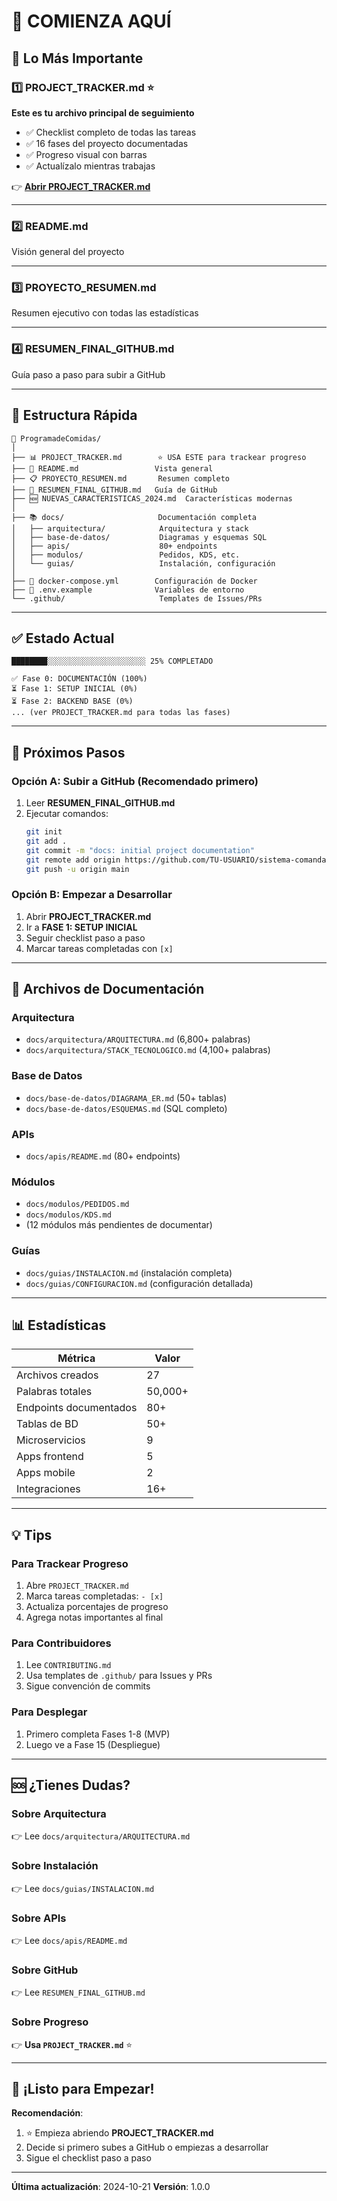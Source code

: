 # 🚀 COMIENZA AQUÍ

## 📌 Lo Más Importante

### 1️⃣ **PROJECT_TRACKER.md** ⭐
**Este es tu archivo principal de seguimiento**

- ✅ Checklist completo de todas las tareas
- ✅ 16 fases del proyecto documentadas
- ✅ Progreso visual con barras
- ✅ Actualízalo mientras trabajas

👉 **[Abrir PROJECT_TRACKER.md](./PROJECT_TRACKER.md)**

---

### 2️⃣ **README.md**
Visión general del proyecto

---

### 3️⃣ **PROYECTO_RESUMEN.md**
Resumen ejecutivo con todas las estadísticas

---

### 4️⃣ **RESUMEN_FINAL_GITHUB.md**
Guía paso a paso para subir a GitHub

---

## 📁 Estructura Rápida

```
📂 ProgramadeComidas/
│
├── 📊 PROJECT_TRACKER.md        ⭐ USA ESTE para trackear progreso
├── 📖 README.md                 Vista general
├── 📋 PROYECTO_RESUMEN.md       Resumen completo
├── 🚀 RESUMEN_FINAL_GITHUB.md   Guía de GitHub
├── 🆕 NUEVAS_CARACTERISTICAS_2024.md  Características modernas
│
├── 📚 docs/                     Documentación completa
│   ├── arquitectura/            Arquitectura y stack
│   ├── base-de-datos/           Diagramas y esquemas SQL
│   ├── apis/                    80+ endpoints
│   ├── modulos/                 Pedidos, KDS, etc.
│   └── guias/                   Instalación, configuración
│
├── 🐳 docker-compose.yml        Configuración de Docker
├── 🔧 .env.example              Variables de entorno
└── .github/                     Templates de Issues/PRs
```

---

## ✅ Estado Actual

```
████████░░░░░░░░░░░░░░░░░░░░░░ 25% COMPLETADO

✅ Fase 0: DOCUMENTACIÓN (100%)
⏳ Fase 1: SETUP INICIAL (0%)
⏳ Fase 2: BACKEND BASE (0%)
... (ver PROJECT_TRACKER.md para todas las fases)
```

---

## 🎯 Próximos Pasos

### Opción A: Subir a GitHub (Recomendado primero)

1. Leer **RESUMEN_FINAL_GITHUB.md**
2. Ejecutar comandos:
   ```bash
   git init
   git add .
   git commit -m "docs: initial project documentation"
   git remote add origin https://github.com/TU-USUARIO/sistema-comandas.git
   git push -u origin main
   ```

### Opción B: Empezar a Desarrollar

1. Abrir **PROJECT_TRACKER.md**
2. Ir a **FASE 1: SETUP INICIAL**
3. Seguir checklist paso a paso
4. Marcar tareas completadas con `[x]`

---

## 📖 Archivos de Documentación

### Arquitectura
- `docs/arquitectura/ARQUITECTURA.md` (6,800+ palabras)
- `docs/arquitectura/STACK_TECNOLOGICO.md` (4,100+ palabras)

### Base de Datos
- `docs/base-de-datos/DIAGRAMA_ER.md` (50+ tablas)
- `docs/base-de-datos/ESQUEMAS.md` (SQL completo)

### APIs
- `docs/apis/README.md` (80+ endpoints)

### Módulos
- `docs/modulos/PEDIDOS.md`
- `docs/modulos/KDS.md`
- (12 módulos más pendientes de documentar)

### Guías
- `docs/guias/INSTALACION.md` (instalación completa)
- `docs/guias/CONFIGURACION.md` (configuración detallada)

---

## 📊 Estadísticas

| Métrica | Valor |
|---------|-------|
| Archivos creados | 27 |
| Palabras totales | 50,000+ |
| Endpoints documentados | 80+ |
| Tablas de BD | 50+ |
| Microservicios | 9 |
| Apps frontend | 5 |
| Apps mobile | 2 |
| Integraciones | 16+ |

---

## 💡 Tips

### Para Trackear Progreso
1. Abre `PROJECT_TRACKER.md`
2. Marca tareas completadas: `- [x]`
3. Actualiza porcentajes de progreso
4. Agrega notas importantes al final

### Para Contribuidores
1. Lee `CONTRIBUTING.md`
2. Usa templates de `.github/` para Issues y PRs
3. Sigue convención de commits

### Para Desplegar
1. Primero completa Fases 1-8 (MVP)
2. Luego ve a Fase 15 (Despliegue)

---

## 🆘 ¿Tienes Dudas?

### Sobre Arquitectura
👉 Lee `docs/arquitectura/ARQUITECTURA.md`

### Sobre Instalación
👉 Lee `docs/guias/INSTALACION.md`

### Sobre APIs
👉 Lee `docs/apis/README.md`

### Sobre GitHub
👉 Lee `RESUMEN_FINAL_GITHUB.md`

### Sobre Progreso
👉 **Usa `PROJECT_TRACKER.md`** ⭐

---

## 🎉 ¡Listo para Empezar!

**Recomendación**:
1. ⭐ Empieza abriendo **PROJECT_TRACKER.md**
2. Decide si primero subes a GitHub o empiezas a desarrollar
3. Sigue el checklist paso a paso

---

**Última actualización**: 2024-10-21
**Versión**: 1.0.0
